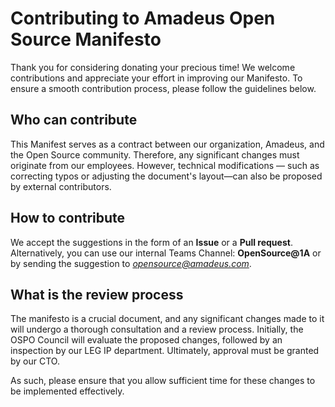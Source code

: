 # Contributing to Amadeus Open Source Manifesto
Thank you for considering donating your precious time! We welcome contributions and appreciate your effort in improving our Manifesto. To ensure a smooth contribution process, please follow the guidelines below.

## Who can contribute
This Manifest serves as a contract between our organization, Amadeus, and the Open Source community. Therefore, any significant changes must originate from our employees. However, technical modifications — such as correcting typos or adjusting the document's layout—can also be proposed by external contributors.

## How to contribute
We accept the suggestions in the form of an **Issue** or a **Pull request**. Alternatively, you can use our internal Teams Channel: **OpenSource@1A** or by sending the suggestion to *opensource@amadeus.com*.

## What is the review process
The manifesto is a crucial document, and any significant changes made to it will undergo a thorough consultation and a review process. Initially, the OSPO Council will evaluate the proposed changes, followed by an inspection by our LEG IP department. Ultimately, approval must be granted by our CTO. 

As such, please ensure that you allow sufficient time for these changes to be implemented effectively.
